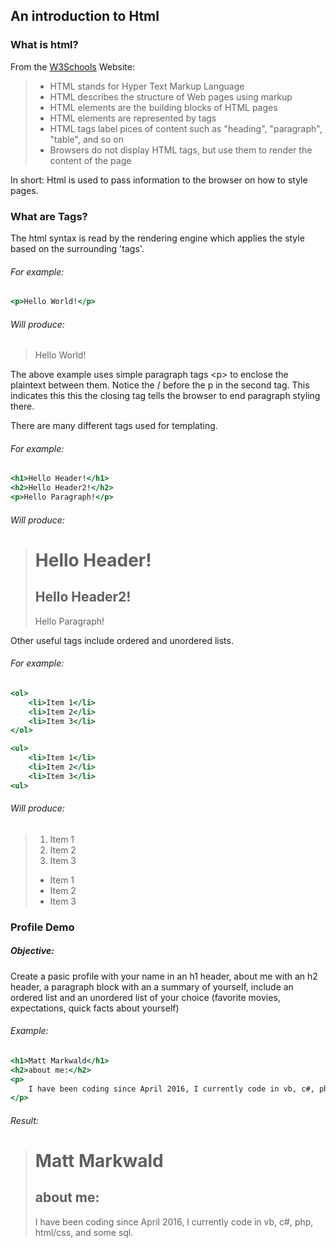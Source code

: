 An introduction to Html
-------------
### What is html?
From the [W3Schools][0] Website:

> * HTML stands for Hyper Text Markup Language
> * HTML describes the structure of Web pages using markup
> * HTML elements are the building blocks of HTML pages
> * HTML elements are represented by tags
> * HTML tags label pices of content such as "heading", "paragraph", "table", and so on
> * Browsers do not display HTML tags, but use them to render the content of the page

In short: Html is used to pass information to the browser on how to style pages.

### What are Tags?
The html syntax is read by the rendering engine which applies the style based on the surrounding 'tags'.

###### For example:

```{.html caption="Hello World"}
<p>Hello World!</p>
```

###### Will produce:

> <p>Hello World!</p>

The above example uses simple paragraph tags \<p\> to enclose the plaintext between them.
Notice the \/ before the p in the second tag.
This indicates this this the closing tag tells the browser to end paragraph styling there.

There are many different tags used for templating.

###### For example:

```{.html caption="Hello Headers"}
<h1>Hello Header!</h1>
<h2>Hello Header2!</h2>
<p>Hello Paragraph!</p>
```

###### Will produce:

> <h1>Hello Header!</h1>
> <h2>Hello Header2!</h2>
> <p>Hello Paragraph!</p>

Other useful tags include ordered and unordered lists.

###### For example:

```{.html caption="Lists"}
<ol>
	<li>Item 1</li>
	<li>Item 2</li>
	<li>Item 3</li>
</ol>

<ul>
	<li>Item 1</li>
	<li>Item 2</li>
	<li>Item 3</li>
<ul>
```

###### Will produce:

><ol>
>	<li>Item 1</li>
>	<li>Item 2</li>
>	<li>Item 3</li>
></ol>
>
><ul>
>	<li>Item 1</li>
>	<li>Item 2</li>
>	<li>Item 3</li>
><ul> 

### Profile Demo
##### Objective:
Create a pasic profile with your name in an h1 header, about me with an h2 header, a paragraph block with an a summary of yourself, include an ordered list and an unordered list of your choice (favorite movies, expectations, quick facts about yourself)

###### Example:

```{.html caption="Profil Demo"}
<h1>Matt Markwald</h1>
<h2>about me:</h2>
<p>
	I have been coding since April 2016, I currently code in vb, c#, php, html/css, and some sql.
</p>
```

###### Result:
> <h1>Matt Markwald</h1>
> <h2>about me:</h2>
> <p>
> 	I have been coding since April 2016, I currently code in vb, c#, php, html/css, and some sql.
> </p>



[0]: https://www.w3schools.com/html/html_intro.asp "W3Schools"
